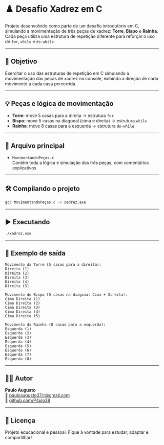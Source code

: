 # ♟️ Desafio Xadrez em C

Projeto desenvolvido como parte de um desafio introdutório em C, simulando a movimentação de três peças de xadrez: **Torre**, **Bispo** e **Rainha**. Cada peça utiliza uma estrutura de repetição diferente para reforçar o uso de `for`, `while` e `do-while`.

---

## 🎯 Objetivo

Exercitar o uso das estruturas de repetição em C simulando a movimentação das peças de xadrez no console, exibindo a direção de cada movimento a cada casa percorrida.

---

## 💡 Peças e lógica de movimentação

- **Torre**: move 5 casas para a direita → estrutura `for`
- **Bispo**: move 5 casas na diagonal (cima e direita) → estrutura `while`
- **Rainha**: move 8 casas para a esquerda → estrutura `do-while`

---

## 📄 Arquivo principal

- `MovimentandoPeças.c`  
  Contém toda a lógica e simulação das três peças, com comentários explicativos.

---

## 🛠️ Compilando o projeto

```bash
gcc MovimentandoPeças.c -o xadrez.exe
```

---

## ▶️ Executando

```bash
./xadrez.exe
```

---

## 🧪 Exemplo de saída

```
Movimento da Torre (5 casas para a direita):
Direita (1)
Direita (2)
Direita (3)
Direita (4)
Direita (5)

Movimento do Bispo (5 casas na diagonal Cima + Direita):
Cima Direita (1)
Cima Direita (2)
Cima Direita (3)
Cima Direita (4)
Cima Direita (5)

Movimento da Rainha (8 casas para a esquerda):
Esquerda (1)
Esquerda (2)
Esquerda (3)
Esquerda (4)
Esquerda (5)
Esquerda (6)
Esquerda (7)
Esquerda (8)
```

---

## 👨‍💻 Autor

**Paulo Augusto**  
📧 [pauloaugusto37.ti@gmail.com](mailto:pauloaugusto37.ti@gmail.com)  
🔗 [github.com/P4ulo38](https://github.com/P4ulo38)

---

## 🚀 Licença

Projeto educacional e pessoal. Fique à vontade para estudar, adaptar e compartilhar!

